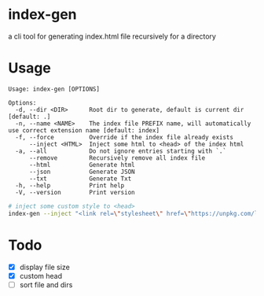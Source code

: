 # index-gen

a cli tool for generating index.html file recursively for a directory

# Usage

```
Usage: index-gen [OPTIONS]

Options:
  -d, --dir <DIR>      Root dir to generate, default is current dir [default: .]
  -n, --name <NAME>    The index file PREFIX name, will automatically use correct extension name [default: index]
  -f, --force          Override if the index file already exists
      --inject <HTML>  Inject some html to <head> of the index html
  -a, --all            Do not ignore entries starting with `.`
      --remove         Recursively remove all index file
      --html           Generate html
      --json           Generate JSON
      --txt            Generate Txt
  -h, --help           Print help
  -V, --version        Print version
```

```sh
# inject some custom style to <head>
index-gen --inject "<link rel=\"stylesheet\" href=\"https://unpkg.com/landsoul@latest/dist/landsoul.css\" />"
```

# Todo

-   [x] display file size
-   [x] custom head
-   [ ] sort file and dirs
